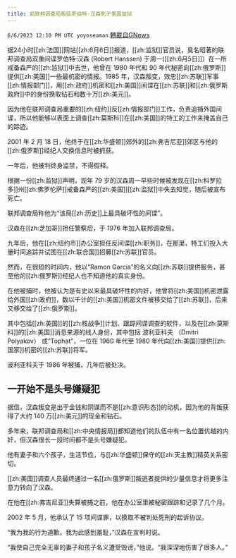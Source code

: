 ```yaml
---
title: 前联邦调查局叛徒罗伯特·汉森死于美国监狱                                       ——曾向苏联提供数以千计最机密情报
---
```

`6/6/2023 12:10 PM UTC yoyoseaman` [轉載自GNews](https://gnews.org/articles/1362056)

据24小时[[zh:法国]]网站[[zh:6月6日]]报道，[[zh:监狱]]官员说，臭名昭著的联邦调查局双重间谍罗伯特·汉森 (Robert Hanssen) 于周一([[zh:6月5日]]）在一所戒备森严的[[zh:监狱]]中去世，他曾在 1980 年代和 90 年代秘密向[[zh:俄罗斯]]提供[[zh:美国]]一些最机密的情报。1985 年，汉森叛变，效忠[[zh:苏联]]军事[[zh:情报部门]]，用[[zh:政府]]机密和[[zh:美国]]间谍在[[zh:苏联]]和[[zh:俄罗斯政府]]中的身份换取钻石和数十万[[zh:美元]]。 

因为他在联邦调查局重要的[[zh:纽约]]反[[zh:情报部门]]工作，负责追捕外国间谍，所以他能够以表面上调查[[zh:莫斯科]]在[[zh:美国]]的特工的工作来掩盖自己的踪迹。 

2001 年 2 月 18 日，他终于在[[zh:华盛顿]]郊外的[[zh:弗吉尼亚]]郊区与他的[[zh:俄罗斯]]经纪人交换信息时被抓获。 

一年后，他被判终身监禁，不得假释。 

根据一份[[zh:监狱]]声明，现年 79 岁的汉森周一早些时候被发现在[[zh:科罗拉多]]州[[zh:佛罗伦萨]]戒备森严的[[zh:美国]][[zh:监狱]]中失去知觉，随后被宣布死亡。 

联邦调查局称他为“该局[[zh:历史]]上最具破坏性的间谍”。 

汉森在[[zh:芝加哥]]担任警察后，于 1976 年加入联邦调查局。 

九年后，他在[[zh:纽约市]]办公室担任反间谍[[zh:职务]]，在那里，特工们投入大量时间追踪并试图在[[zh:联合国]]招募[[zh:苏联]]官员。 

然而，在很短的时间内，他以“Ramon Garcia”的名义向[[zh:苏联]]提供服务，甚至他的[[zh:俄罗斯]]经纪人也不知道他的真实身份。 

在他被捕时，他被认为是有史以来最具破坏性的内奸，他曾将[[zh:美国]]机密泄露给外国[[zh:政府]]，数以千计的[[zh:美国]]机密文件被移交给了[[zh:苏联]]，后来又移交给了[[zh:俄罗斯]]。 

其中包括[[zh:美国]]的[[zh:核战争]]计划、跟踪间谍调查的软件，以及在[[zh:莫斯科]]的[[zh:美国]]消息来源的线人身份，其中包括 波利亚科夫 （Dmitri Polyakov） 或“Tophat”，一位在 1960 年代至 1980 年代向[[zh:美国]]提供[[zh:国家]]机密的[[zh:苏联]]将军。 

波利亚科夫于 1986 年被捕，几年后被处决。 


## 一开始不是头号嫌疑犯 

据信，汉森叛变是出于金钱和阴谋而不是[[zh:意识形态]]的动机，因为他的背叛获得了大约 140 万[[zh:美元]]的现金和钻石。 

多年来，联邦调查局和[[zh:中央情报局]]都知道他们的队伍中有一名位置优越的内奸，但汉森很长一段时间都不是头号嫌疑犯。 

他有妻子和六个孩子，生活节俭，与[[zh:华盛顿]]保守的[[zh:天主教]]精英关系密切。 

[[zh:美国]]调查人员最终通过一名[[zh:俄罗斯]]叛逃者提供的少量信息才将更多注意力转向了汉森。 

在他在[[zh:弗吉尼亚]]失算被捕之前，他在办公室里被秘密跟踪和记录了几个月。 

2002 年 5 月，他承认了 15 项间谍罪，以换取不被判处死刑的起诉协议。 

“我为我的行为道歉。我为此感到羞耻，”汉森在宣判时说。 

“我使自己完全无辜的妻子和孩子名义遭受毁谤，”他说。“我深深地伤害了很多人。”
